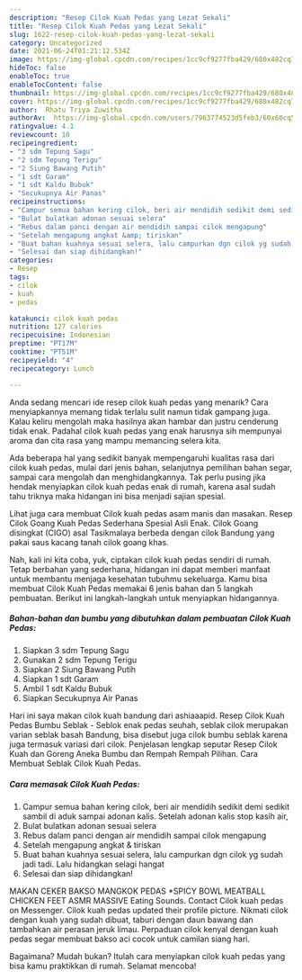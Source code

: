 ```yaml
---
description: "Resep Cilok Kuah Pedas yang Lezat Sekali"
title: "Resep Cilok Kuah Pedas yang Lezat Sekali"
slug: 1622-resep-cilok-kuah-pedas-yang-lezat-sekali
category: Uncategorized
date: 2021-06-24T01:21:12.534Z
image: https://img-global.cpcdn.com/recipes/1cc9cf9277fba429/680x482cq70/cilok-kuah-pedas-foto-resep-utama.jpg
hideToc: false
enableToc: true
enableTocContent: false
thumbnail: https://img-global.cpcdn.com/recipes/1cc9cf9277fba429/680x482cq70/cilok-kuah-pedas-foto-resep-utama.jpg
cover: https://img-global.cpcdn.com/recipes/1cc9cf9277fba429/680x482cq70/cilok-kuah-pedas-foto-resep-utama.jpg
author:  Rhatu Triya Zuwitha
authorAv:  https://img-global.cpcdn.com/users/7963774523d5feb3/60x60cq50/avatar.jpg
ratingvalue: 4.1
reviewcount: 10
recipeingredient:
- "3 sdm Tepung Sagu"
- "2 sdm Tepung Terigu"
- "2 Siung Bawang Putih"
- "1 sdt Garam"
- "1 sdt Kaldu Bubuk"
- "Secukupnya Air Panas"
recipeinstructions:
- "Campur semua bahan kering cilok, beri air mendidih sedikit demi sedikit sambil di aduk sampai adonan kalis. Setelah adonan kalis stop kasih air,"
- "Bulat bulatkan adonan sesuai selera"
- "Rebus dalam panci dengan air mendidih sampai cilok mengapung"
- "Setelah mengapung angkat &amp; tiriskan"
- "Buat bahan kuahnya sesuai selera, lalu campurkan dgn cilok yg sudah jadi tadi. Lalu hidangkan selagi hangat"
- "Selesai dan siap dihidangkan!"
categories:
- Resep
tags:
- cilok
- kuah
- pedas

katakunci: cilok kuah pedas 
nutrition: 127 calories
recipecuisine: Indonesian
preptime: "PT17M"
cooktime: "PT51M"
recipeyield: "4"
recipecategory: Lunch

---
```



Anda sedang mencari ide resep cilok kuah pedas yang menarik? Cara menyiapkannya memang tidak terlalu sulit namun tidak gampang juga. Kalau keliru mengolah maka hasilnya akan hambar dan justru cenderung tidak enak. Padahal cilok kuah pedas yang enak harusnya sih mempunyai aroma dan cita rasa yang mampu memancing selera kita.


Ada beberapa hal yang sedikit banyak mempengaruhi kualitas rasa dari cilok kuah pedas, mulai dari jenis bahan, selanjutnya pemilihan bahan segar, sampai cara mengolah dan menghidangkannya. Tak perlu pusing jika hendak menyiapkan cilok kuah pedas enak di rumah, karena asal sudah tahu triknya maka hidangan ini bisa menjadi sajian spesial.

Lihat juga cara membuat Cilok kuah pedas asam manis dan masakan. Resep Cilok Goang Kuah Pedas Sederhana Spesial Asli Enak. Cilok Goang disingkat (CIGO) asal Tasikmalaya berbeda dengan cilok Bandung yang pakai saus kacang tanah cilok goang khas.


Nah, kali ini kita coba, yuk, ciptakan cilok kuah pedas sendiri di rumah. Tetap berbahan yang sederhana, hidangan ini dapat memberi manfaat untuk membantu menjaga kesehatan tubuhmu sekeluarga. Kamu bisa membuat Cilok Kuah Pedas memakai 6 jenis bahan dan 5 langkah pembuatan. Berikut ini langkah-langkah untuk menyiapkan hidangannya.

<!--inarticleads1-->

##### Bahan-bahan dan bumbu yang dibutuhkan dalam pembuatan Cilok Kuah Pedas:

1. Siapkan 3 sdm Tepung Sagu
1. Gunakan 2 sdm Tepung Terigu
1. Siapkan 2 Siung Bawang Putih
1. Siapkan 1 sdt Garam
1. Ambil 1 sdt Kaldu Bubuk
1. Siapkan Secukupnya Air Panas


Hari ini saya makan cilok kuah bandung dari ashiaaapid. Resep Cilok Kuah Pedas Bumbu Seblak - Seblok enak pedas seuhah, seblak cilok merupakan varian seblak basah Bandung, bisa disebut juga cilok bumbu seblak karena juga termasuk variasi dari cilok. Penjelasan lengkap seputar Resep Cilok Kuah dan Goreng Aneka Bumbu dan Rempah Rempah Pilihan. Cara Membuat Seblak Cilok Kuah Pedas. 

<!--inarticleads2-->

##### Cara memasak Cilok Kuah Pedas:

1. Campur semua bahan kering cilok, beri air mendidih sedikit demi sedikit sambil di aduk sampai adonan kalis. Setelah adonan kalis stop kasih air,
1. Bulat bulatkan adonan sesuai selera
1. Rebus dalam panci dengan air mendidih sampai cilok mengapung
1. Setelah mengapung angkat &amp; tiriskan
1. Buat bahan kuahnya sesuai selera, lalu campurkan dgn cilok yg sudah jadi tadi. Lalu hidangkan selagi hangat
1. Selesai dan siap dihidangkan!

MAKAN CEKER BAKSO MANGKOK PEDAS *SPICY BOWL MEATBALL CHICKEN FEET ASMR MASSIVE Eating Sounds. Contact Cilok kuah pedas on Messenger. Cilok kuah pedas updated their profile picture. Nikmati cilok dengan kuah yang sudah dibuat, taburi dengan daun bawang dan tambahkan air perasan jeruk limau. Perpaduan cilok kenyal dengan kuah pedas segar membuat bakso aci cocok untuk camilan siang hari. 

Bagaimana? Mudah bukan? Itulah cara menyiapkan cilok kuah pedas yang bisa kamu praktikkan di rumah. Selamat mencoba!
